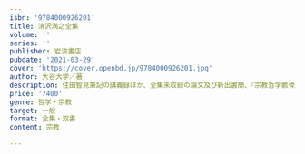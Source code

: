 ```yaml
---
isbn: '9784000926201'
title: 清沢満之全集
volume: ''
series: ''
publisher: 岩波書店
pubdate: '2021-03-29'
cover: 'https://cover.openbd.jp/9784000926201.jpg'
author: 大谷大学／著
description: 住田智見筆記の講義録ほか、全集未収録の論文及び新出書簡、『宗教哲学骸骨』の英文自筆草稿などを収録。
price: '7400'
genre: 哲学・宗教
target: 一般
format: 全集・双書
content: 宗教

---
```

